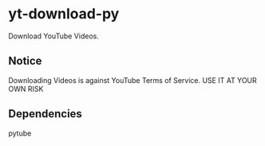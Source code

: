 # yt-download-py

 Download YouTube Videos.

## Notice

Downloading Videos is against YouTube Terms of Service.
USE IT AT YOUR OWN RISK

## Dependencies

pytube

